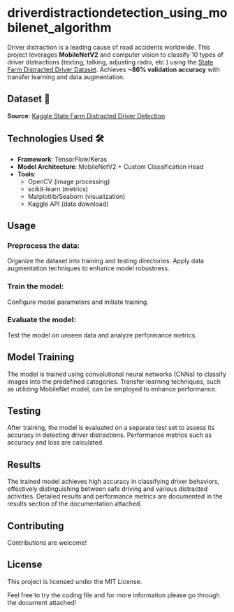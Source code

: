 # driverdistractiondetection_using_mobilenet_algorithm

Driver distraction is a leading cause of road accidents worldwide. This project leverages **MobileNetV2** and computer vision to classify 10 types of driver distractions (texting, talking, adjusting radio, etc.) using the [State Farm Distracted Driver Dataset](https://www.kaggle.com/c/state-farm-distracted-driver-detection). Achieves **~86% validation accuracy** with transfer learning and data augmentation.

## Dataset 📂  
**Source**: [Kaggle State Farm Distracted Driver Detection](https://www.kaggle.com/c/state-farm-distracted-driver-detection)  

## Technologies Used 🛠️  
- **Framework**: TensorFlow/Keras  
- **Model Architecture**: MobileNetV2 + Custom Classification Head  
- **Tools**: 
  - OpenCV (image processing)
  - scikit-learn (metrics)
  - Matplotlib/Seaborn (visualization)
  - Kaggle API (data download)
 
## Usage
### Preprocess the data:
Organize the dataset into training and testing directories.
Apply data augmentation techniques to enhance model robustness.

### Train the model:
Configure model parameters and initiate training.

### Evaluate the model:
Test the model on unseen data and analyze performance metrics.

## Model Training
The model is trained using convolutional neural networks (CNNs) to classify images into the predefined categories. Transfer learning techniques, such as utilizing MobileNet model, can be employed to enhance performance.

## Testing
After training, the model is evaluated on a separate test set to assess its accuracy in detecting driver distractions. Performance metrics such as accuracy and loss are calculated.

## Results
The trained model achieves high accuracy in classifying driver behaviors, effectively distinguishing between safe driving and various distracted activities. Detailed results and performance metrics are documented in the results section of the documentation attached.

## Contributing
Contributions are welcome! 

## License
This project is licensed under the MIT License.

Feel free to try the coding file and for more information please go through the document attached!
